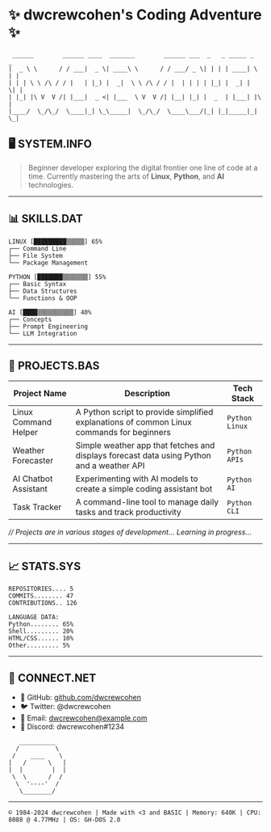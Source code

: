 # ✨ dwcrewcohen's Coding Adventure ✨

```
 ______        ______ ____  _______        ______ ___  _   _ _____ _   _ 
|  _ \ \      / / ___|  _ \| ____\ \      / / ___/ _ \| | | | ____| \ | |
| | | \ \ /\ / / |   | |_) |  _|  \ \ /\ / / |  | | | | |_| |  _| |  \| |
| |_| |\ V  V /| |___|  _ <| |___  \ V  V /| |__| |_| |  _  | |___| |\  |
|____/  \_/\_/  \____|_| \_\_____|  \_/\_/  \____\___/|_| |_|_____|_| \_|

```

## 🖥️ SYSTEM.INFO
> Beginner developer exploring the digital frontier one line of code at a time.
> Currently mastering the arts of **Linux**, **Python**, and **AI** technologies.

---

## 📊 SKILLS.DAT
```
LINUX [█████████▒▒▒▒▒] 65%
┌── Command Line
├── File System
└── Package Management

PYTHON [███████▒▒▒▒▒▒▒] 55%
┌── Basic Syntax
├── Data Structures
└── Functions & OOP

AI [████▒▒▒▒▒▒▒▒▒▒] 40%
┌── Concepts
├── Prompt Engineering
└── LLM Integration
```

---

## 💾 PROJECTS.BAS
| Project Name | Description | Tech Stack |
|--------------|-------------|------------|
| Linux Command Helper | A Python script to provide simplified explanations of common Linux commands for beginners | `Python` `Linux` |
| Weather Forecaster | Simple weather app that fetches and displays forecast data using Python and a weather API | `Python` `APIs` |
| AI Chatbot Assistant | Experimenting with AI models to create a simple coding assistant bot | `Python` `AI` |
| Task Tracker | A command-line tool to manage daily tasks and track productivity | `Python` `CLI` |

*// Projects are in various stages of development... Learning in progress...*

---

## 📈 STATS.SYS
```
REPOSITORIES.... 5
COMMITS........ 47
CONTRIBUTIONS.. 126

LANGUAGE DATA:
Python........ 65%
Shell......... 20%
HTML/CSS...... 10%
Other......... 5%
```

---

## 📡 CONNECT.NET
- 🔗 GitHub: [github.com/dwcrewcohen](https://github.com/dwcrewcohen)
- 🐦 Twitter: @dwcrewcohen
- 📧 Email: dwcrewcohen@example.com
- 💬 Discord: dwcrewcohen#1234

```
   __________
  /          \
 /    ____    \
|   /      \   |
|  |        |  |
 \  \      /  /
  \  '----'  /
   \________/
```

---

```
© 1984-2024 dwcrewcohen | Made with <3 and BASIC | Memory: 640K | CPU: 8088 @ 4.77MHz | OS: GH-DOS 2.0
```
